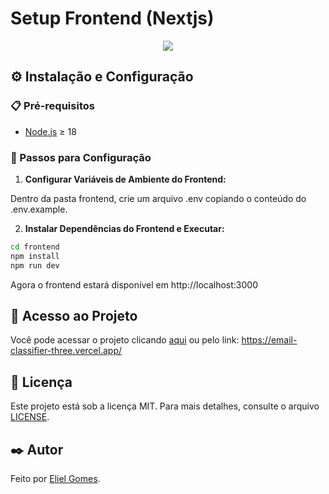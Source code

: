 # Setup Frontend (Nextjs)

<p align='center'>
  <img src='https://github.com/user-attachments/assets/d7894813-c0a3-4bca-b9f7-f9651458db77'/>
</p>

## ⚙️ Instalação e Configuração

### 📋 Pré-requisitos

- [Node.js](https://nodejs.org/) ≥ 18

### 🔧 Passos para Configuração

1. **Configurar Variáveis de Ambiente do Frontend:**

Dentro da pasta frontend, crie um arquivo .env copiando o conteúdo do .env.example.

2. **Instalar Dependências do Frontend e Executar:**

```bash
cd frontend
npm install
npm run dev
```

Agora o frontend estará disponível em http://localhost:3000

## 🔗 Acesso ao Projeto

Você pode acessar o projeto clicando [aqui](https://email-classifier-three.vercel.app/) ou pelo link: https://email-classifier-three.vercel.app/

## 📄 Licença

Este projeto está sob a licença MIT. Para mais detalhes, consulte o arquivo [LICENSE](https://github.com/elielgomes/email-classifier/blob/main/frontend/LICENSE.md).

## ✒️ Autor

Feito por [Eliel Gomes](https://github.com/elielgomes).


